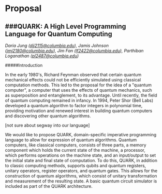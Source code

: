Proposal
========

###QUARK: A High Level Programming Language for Quantum Computing
---

*Daria Jung (djj2115@columbia.edu), Jamis Johnson (jmj2180@columbia.edu), Jim Fan (lf2422@columbia.edu), Parthiban Loganathan (pl2487@columbia.edu)*

#####Introduction

In the early 1980's, Richard Feynman observed that certain quantum mechanical effects could not be efficiently simulated using classical computation methods. This led to the proposal for the idea of a "quantum computer", a computer that uses the effects of quantum mechanics, such as superposition and entanglement, to its advantage. Until recently, the field of quantum computing remained in infancy. In 1994, Peter Shor (Bell Labs) developed a quantum algorithm to factor integers in polynomial time, providing motivation and renewed interest in building quantum computers and discovering other quantum algorithms. 

[not sure about segway into our language]

We would like to propose QUARK, domain-specific imperative programming language to allow for expression of quantum algorithms. Quantum computers, like classical computers, consists of three parts, a memory component which holds the current state of the machine, a processor, which performs operations on the machine state, and an input/output to set the initial state and final state of computation. To do this, QUARK, in addition to classic computing methods, supports qubits and quantum registers, unitary operators, register operators, and quantum gates. This allows for the construction of quantum algorithms, which consist of unitary transformation and measurement of the resulting state. A basic quantum circuit simulator is included as part of the QUARK architecture.